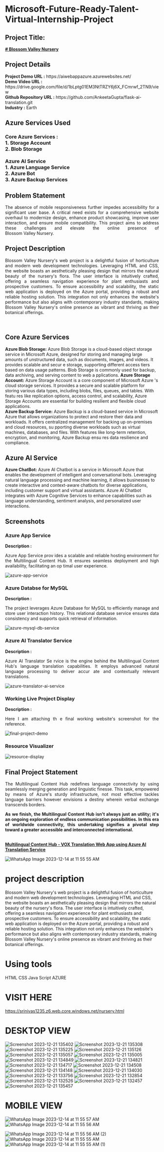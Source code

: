 <h1>Microsoft-Future-Ready-Talent-Virtual-Internship-Project</h1>
<h2>Project Title:</h2><b><a href="https://aiwebappazure.azurewebsites.net/"> # Blossom Valley Nursery</b></a>
<br>
<h2>Project Details</h2>
<b>Project Demo URL :</b> https://aiwebappazure.azurewebsites.net/ <br>
<b>Demo Video URL :</b> https://drive.google.com/file/d/1bLptg01EM3NtTRZY6j6X_FCmrwf_2TN9/view <br>
<b>Github Repository URL :</b> https://github.com/AnkeetaGupta/flask-ai-translation.git <br>
<b>Industry :</b> Earth <br>
<h2>Azure Services Used</h2>
<h3>
Core Azure Services : <br>
1. Storage Account <br>
2. Blob Storage <br> <br>
Azure AI Service <br>
1. Azure Language Service <br>
2. Azure Bot <br>
3. Azure Backup Services <br>
</h3>
<h2>Problem Statement</h2>
<p align="justify">The absence of mobile responsiveness further impedes accessibility for a significant user base. A critical need exists for a comprehensive website overhaul to modernize design, enhance product showcasing, improve user interaction, and ensure mobile compatibility. This project aims to address these challenges and elevate the online presence of Blossom Valley Nursery.</p>
<h2>Project Description</h2>
<p align="justify">Blossom Valley Nursery's web project is a delightful fusion of horticulture and modern web development technologies. Leveraging HTML and CSS, the website boasts an aesthetically pleasing design that mirrors the natural beauty of the nursery's flora. The user interface is intuitively crafted, offering a seamless navigation experience for plant enthusiasts and prospective customers. To ensure accessibility and scalability, the static web application is deployed on the Azure portal, providing a robust and reliable hosting solution. This integration not only enhances the website's performance but also aligns with contemporary industry standards, making Blossom Valley Nursery's online presence as vibrant and thriving as their botanical offerings.</p><br>

<h2>Core Azure Services</h2>
<b>Azure Blob Storage:</b>
Azure Blob Storage is a cloud-based object storage service in  Microsoft Azure, designed for storing and managing large amounts of unstructured data, such as documents, images, and videos. It provides scalable and secur e storage, supporting different access tiers based on data usage patterns. Blob Storage is commonly used for backup, data archiving, and serving content to web a pplications.
<b>Azure Storage Account:</b> 
 Azure Storage Account is a core component of Microsoft Azure 's cloud storage services. It provides a secure and scalable platform for storing various data types, including blobs, files, queues, and tables. With featu res like replication options, access control, and scalability, Azure Storage Accounts are essential for building resilient and flexible cloud applications.<br> 
<b>Azure Backup Service:</b> 
Azure Backup is a cloud-based service in Microsoft Azure that  allows organizations to protect and restore their data and workloads. It offers centralized management for backing up on-premises and cloud resources, su pporting diverse workloads such as virtual machines, databases, and files. With features like long-term retention, encryption, and monitoring, Azure Backup ensu res data resilience and compliance.
<h2>Azure AI Service</h2> 
<b>Azure ChatBot:</b> 
Azure AI Chatbot is a service in Microsoft Azure that enables  the development of intelligent and conversational bots. Leveraging natural language processing and machine learning, it allows businesses to create interactive  and context-aware chatbots for diverse applications, including customer support and virtual assistants. Azure AI Chatbot integrates with Azure Cognitive  Services to enhance capabilities such as language understanding, sentiment analysis, and personalized user interactions. 
<br> 
<h2>Screenshots</h2> 
<h3>Azure App Service</h3> 
<b>Description :</b><p align="justify">Azure App Service prov ides a scalable and reliable hosting environment for the Multilingual Content Hub. It ensures seamless deployment and high availability, facilitating an op timal user experience.</p>
<img src="https://github.com/AnkeetaGup!(https://github.com/reddysrinuvas/reddysrinuvas/assets/151932332/fad8f014-0787-40b8-8447-942d6e18722d)
ta/flask-ai-translatio n/blob/main/screenshots/app-service.png" alt="azure-app-service"></img><br>
<h3>Azure Databse for MySQL</h3> 
<b>Description :</b><p align="justify"> The project leverages  Azure Database for MySQL to efficiently manage and store user interaction history. This relational database service ensures data consistency and supports quick  retrieval of information.</p>
<img src="https://github.com/AnkeetaGupta/flask-ai-translatio n/blob/main/screenshots/app-db.png" alt="azure-mysql-db-service"></img><br>
<h3>Azure AI Translator Service</h3> 
<b>Description :</b><p align="justify">Azure AI Translator Se rvice is the engine behind the Multilingual Content Hub's language translation capabilities. It employs advanced natural language processing to deliver accur ate and contextually relevant translations.</p>
<img src="https://github.com/AnkeetaGupta/flask-ai-translatio n/blob/main/screenshots/app-ai.png" alt="azure-translator-ai-service"></img><br>
<h3>Working Live Project Display</h3> 
<b>Description :</b><p align="justify">Here I am attaching th e final working website's screenshot for the reference.</p>
<img src="https://github.com/AnkeetaGupta/flask-ai-translation/blob/main/screenshots/final-project.png" alt="final-project-demo"></img>

<h3>Resource Visualizer</h3>
<img src="https://github.com/AnkeetaGupta/flask-ai-translation/blob/main/screenshots/flask-ai.jpg" alt="resource-display"></img>

<h2>Final Project Statement</h2>
<p align="justify">
The Multilingual Content Hub redefines language connectivity by using seamlessly merging generation and linguistic finesse. This task, empowered by means of Azure's sturdy infrastructure, not most effective tackles language barriers however envisions a destiny wherein verbal exchange transcends borders.</p>
<p align="justify">
<b>As we finish, the Multilingual Content Hub isn't always just an utility; it's an ongoing exploration of endless communication possibilities. In this era of worldwide connectivity, this undertaking signifies a pivotal step toward a greater accessible and interconnected international.</b>
</p> <br>
</h2><b><a href="https://aiwebappazure.azurewebsites.net/">Multilingual Content Hub - VOX Translation Web App using Azure AI Translation Service</b></a>









![WhatsApp Image 2023-12-14 at 11 55 55 AM](https://github.com/reddysrinuvas/reddysrinuvas/assets/151932332/f5b56e06-59ac-4579-b756-b26780d2a4f0)
# project description
Blossom Valley Nursery's web project is a delightful fusion of horticulture and modern web development technologies.
Leveraging HTML and CSS, the website boasts an aesthetically pleasing design that mirrors the natural beauty of the 
nursery's flora. The user interface is intuitively crafted, offering a seamless navigation experience for plant
enthusiasts and prospective customers. To ensure accessibility and scalability, the static web application is deployed
on the Azure portal, providing a robust and reliable hosting solution. This integration not only enhances the website's 
performance but also aligns with contemporary industry standards, making Blossom Valley Nursery's 
online presence as vibrant and thriving as their botanical offerings.

# Using tools
HTML
CSS
Java Script
AZURE 

# VISIT HERE
https://srinivas1235.z6.web.core.windows.net/nursery.html

# DESKTOP VIEW
![Screenshot 2023-12-21 135402](https://github.com/reddysrinuvas/reddysrinuvas/assets/151932332/3c2c9b08-43d8-4e66-97ee-5ddb68e8c9e9)
![Screenshot 2023-12-21 135308](https://github.com/reddysrinuvas/reddysrinuvas/assets/151932332/f813716a-9d18-4337-8958-1f804beab587)
![Screenshot 2023-12-21 135225](https://github.com/reddysrinuvas/reddysrinuvas/assets/151932332/04d0a1e0-108f-4be1-8813-982dea5216cd)
![Screenshot 2023-12-21 135126](https://github.com/reddysrinuvas/reddysrinuvas/assets/151932332/5fbb30d3-c4aa-4fc1-a31b-826c5adb8c30)
![Screenshot 2023-12-21 135057](https://github.com/reddysrinuvas/reddysrinuvas/assets/151932332/6b8d5024-ab7e-4d6f-9b34-2b1317134bdb)
![Screenshot 2023-12-21 135005](https://github.com/reddysrinuvas/reddysrinuvas/assets/151932332/5e32d17f-b1e8-4fbc-a2ca-20ffc3e56b1e)
![Screenshot 2023-12-21 134849](https://github.com/reddysrinuvas/reddysrinuvas/assets/151932332/6d2106a8-1ec2-422f-88d2-bbe534bf6750)
![Screenshot 2023-12-21 134821](https://github.com/reddysrinuvas/reddysrinuvas/assets/151932332/e3d4f8ff-3954-4e4b-b129-69a5dedcdcfe)
![Screenshot 2023-12-21 134717](https://github.com/reddysrinuvas/reddysrinuvas/assets/151932332/be446255-7bf5-44c9-b659-0727d3d8fced)
![Screenshot 2023-12-21 134508](https://github.com/reddysrinuvas/reddysrinuvas/assets/151932332/d7d47496-d907-4366-8719-28ec9777db5e)
![Screenshot 2023-12-21 134148](https://github.com/reddysrinuvas/reddysrinuvas/assets/151932332/3833416d-d3a4-4317-83fe-fbe3edd8459c)
![Screenshot 2023-12-21 134030](https://github.com/reddysrinuvas/reddysrinuvas/assets/151932332/a93953a6-75a8-423a-a251-8afe02e20e4c)
![Screenshot 2023-12-21 133756](https://github.com/reddysrinuvas/reddysrinuvas/assets/151932332/7a85d115-9928-4784-a4be-e9543f98993d)
![Screenshot 2023-12-21 132854](https://github.com/reddysrinuvas/reddysrinuvas/assets/151932332/a476685e-b335-4b84-bfcb-c75bc967894b)
![Screenshot 2023-12-21 132526](https://github.com/reddysrinuvas/reddysrinuvas/assets/151932332/cd0ba517-4b17-4d89-baf9-e8dc62df8069)
![Screenshot 2023-12-21 132457](https://github.com/reddysrinuvas/reddysrinuvas/assets/151932332/c8f5365e-4067-4f57-bf44-632373eb4a8e)
![Screenshot 2023-12-21 135457](https://github.com/reddysrinuvas/reddysrinuvas/assets/151932332/2cd5389e-7f44-449c-81f1-e0cd3a732385)

# MOBILE VIEW
![WhatsApp Image 2023-12-14 at 11 55 57 AM](https://github.com/reddysrinuvas/reddysrinuvas/assets/151932332/f4686d00-d5d3-4b42-8712-fc0eba8d50e6)
![WhatsApp Image 2023-12-14 at 11 55 56 AM](https://github.com/reddysrinuvas/reddysrinuvas/assets/151932332/c52ae8db-3c3b-4a75-bf6c-bd4590503c5b)

![WhatsApp Image 2023-12-14 at 11 55 56 AM (2)](https://github.com/reddysrinuvas/reddysrinuvas/assets/151932332/f3a9e051-6f36-417b-ad09-dbe9547a3e12)
![WhatsApp Image 2023-12-14 at 11 55 55 AM](https://github.com/reddysrinuvas/reddysrinuvas/assets/151932332/224f4109-f903-418b-8415-833b9847d4b3)
![WhatsApp Image 2023-12-14 at 11 55 55 AM (1)](https://github.com/reddysrinuvas/reddysrinuvas/assets/151932332/2dfbcf8d-0810-4c08-a2ee-8b40ca9b87c9)
